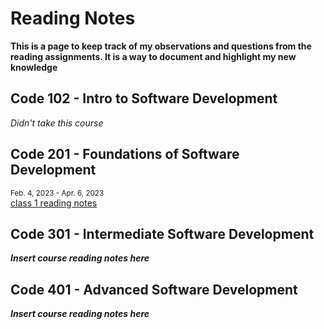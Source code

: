 # Reading Notes

**This is a page to keep track of my observations and questions from the reading assignments. It is a way to document and highlight my new knowledge**

## Code 102 - Intro to Software Development
*Didn't take this course*

## Code 201 - Foundations of Software Development
<sub>Feb. 4, 2023 - Apr. 6, 2023</sub>\
[class 1 reading notes](/class-01.md)

## Code 301 - Intermediate Software Development
***Insert course reading notes here***

## Code 401 - Advanced Software Development
***Insert course reading notes here***

